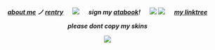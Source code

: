 
<h5 align="center"



[about me](https://en.pronouns.page/@6zerb) ノ [rentry](https://rentry.co/zomm3r) 　 ![](https://64.media.tumblr.com/893934975999c310e1c33adbaefe1aa9/a05248f2410d1c2f-19/s75x75_c1/5d17f95c4a865b983401d36ef0b1f8b06a593ff8.gifv) 　 sign my [atabook](https://6zerb.atabook.org)! 　 ![](https://64.media.tumblr.com/7b3e73b614d77b60c9bb651cfd2eabb2/a05248f2410d1c2f-f8/s75x75_c1/7b61892a6237cb3c8030bac23f94790052997b13.gifv) ![](https://64.media.tumblr.com/8f44fb30008583975ddfa462aea4980e/46aa0f91c599f5b5-3b/s75x75_c1/1c16dee97e7ee238bb8ac7f16d481ff396482eea.gifv) 　 [my linktree](https://linktr.ee/6zerb)

please dont copy my skins

![](https://64.media.tumblr.com/4e151af78d3041134101e63139529829/a05248f2410d1c2f-af/s100x200/436db7b739fa48d672419b99f257d6e40d1a5e6c.gifv)
